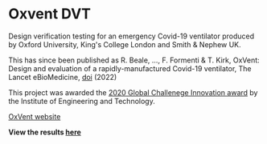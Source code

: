 # Oxvent DVT
Design verification testing for an emergency Covid-19 ventilator produced by Oxford University, King's College London and Smith &amp; Nephew UK.

This has since been published as R. Beale, …, F. Formenti & T. Kirk, OxVent: Design and evaluation of a rapidly-manufactured Covid-19 ventilator, The Lancet eBioMedicine, [doi](https://doi.org/10.1016/j.ebiom.2022.103868) (2022)

This project was awarded the [2020 Global Challenege Innovation award](#http://www.ibme.ox.ac.uk/news-events/news/low-cost-ventilator-wins-at-e-t-innovation-awards) by the Institute of Engineering and Technology. 

[OxVent website](https://oxvent.org/)

**View the results [here](https://nbviewer.jupyter.org/github/tomfrankkirk/oxvent_dvt/blob/master/analysis/main_analysis.ipynb)**
